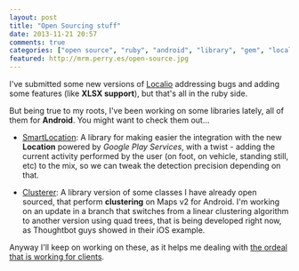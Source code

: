 ```yaml
---
layout: post
title: "Open Sourcing stuff"
date: 2013-11-21 20:57
comments: true
categories: ["open source", "ruby", "android", "library", "gem", "localio", "smart location", "clusterer"]
featured: http://mrm.perry.es/open-source.jpg
---
```

I've submitted some new versions of [Localio](https://github.com/mrmans0n/localio) addressing bugs and adding some features (like **XLSX support**), but that's all in the ruby side.

But being true to my roots, I've been working on some libraries lately, all of them for **Android**. You might want to check them out...

* [SmartLocation](https://github.com/mobivery/smart-location-lib): A library for making easier the integration with the new **Location** powered by *Google Play Services*, with a twist - adding the current activity performed by the user (on foot, on vehicle, standing still, etc) to the mix, so we can tweak the detection precision depending on that.

* [Clusterer](https://github.com/mrmans0n/clusterer): A library version of some classes I have already open sourced, that perform **clustering** on Maps v2 for Android. I'm working on an update in a branch that switches from a linear clustering algorithm to another version using quad trees, that is being developed right now, as Thoughtbot guys showed in their iOS example. 

Anyway I'll keep on working on these, as it helps me dealing with [the ordeal that is working for clients](http://nlopez.io/blog/2013/09/01/things-i-dont-like-about-working-for-clients/).